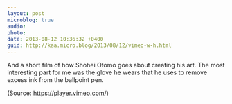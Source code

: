```yaml
---
layout: post
microblog: true
audio: 
photo: 
date: 2013-08-12 10:36:32 +0400
guid: http://kaa.micro.blog/2013/08/12/vimeo-w-h.html
---
```

<p>And a short film of how Shohei Otomo goes about creating his art. The most interesting part for me was the glove he wears that he uses to remove excess ink from the ballpoint pen.</p><div class="attribution">(<span>Source:</span> <a href="https://player.vimeo.com/">https://player.vimeo.com/</a>)</div>
